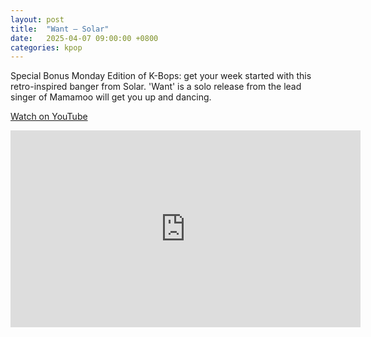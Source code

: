 ```yaml
---
layout: post
title:  "Want – Solar"
date:   2025-04-07 09:00:00 +0800
categories: kpop
---
```


Special Bonus Monday Edition of K-Bops: get your week started with this retro-inspired banger from Solar. 'Want' is a solo release from the lead singer of Mamamoo will get you up and dancing.

<a href="https://www.youtube.com/watch?v=e-FVN-RQOGo">Watch on YouTube</a>

<iframe width="560" height="315" src="https://www.youtube.com/embed/e-FVN-RQOGo" title="YouTube video player" frameborder